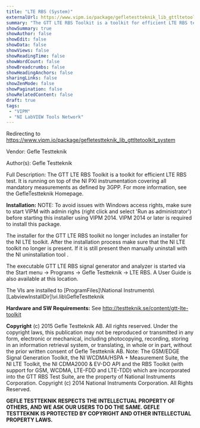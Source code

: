 ```yaml
---
title: "LTE RBS (System)"
externalUrl: https://www.vipm.io/package/gefletestteknik_lib_gttltetoolkit_system
summary: "The GTT LTE RBS Toolkit is a toolkit for efficient LTE RBS test."
showSummary: true
showAuthor: false
showEdit: false
showData: false
showViews: false
showReadingTime: false
showWordCount: false
showBreadcrumbs: false
showHeadingAnchors: false
sharingLinks: false
showZenMode: false
showPagination: false
showRelatedContent: false
draft: true
tags:
 - "VIPM"
 - "NI LabVIEW Tools Network"
---
```


Redirecting to https://www.vipm.io/package/gefletestteknik_lib_gttltetoolkit_system

Vendor: Gefle Testteknik

Author(s): Gefle Testteknik
 
Full Description:
The GTT LTE RBS Toolkit is a toolkit for efficient LTE RBS test. It is running on top of the NI PXI instrumentation covering all mandatory measurements as defined by 3GPP. For more information, see the GefleTestteknik Homepage.

**Installation:**
NOTE: To avoid issues with Windows access rights, make sure to start VIPM with admin righs (right click and select 'Run as administrator') before starting this installer using VIPM 2014. VIPM 2014 or later is required to install this package.

The installer for the GTT LTE RBS toolkit no longer includes an installer for the NI LTE toolkit. After the installation process make sure that the NI LTE toolkit no longer is present. If it is still present then manually uninstall with the NI uninstallation tool .

The executable GTT LTE RBS signal generator and analyzer is started via the Start menu -> Programs -> Gefle Testteknik -> LTE RBS. A User Guide is also available at this location.

The VIs are installed to [ProgramFiles]\\National Instruments\\[LabviewInstallDir]\\vi.lib\\GefleTestteknik

**Hardware and SW Requirements:**
See http://testteknik.se/content/gtt-lte-toolkit

**Copyright**
(c) 2015 Gefle Testteknik AB. All rights reserved.
Under the copyright laws, this publication may not be reproduced or transmitted in any form, electronic or mechanical, including photocopying, recording, storing in an information retrieval system, or translating, in whole or in part, without the prior written consent of Gefle Testteknik AB.
Note:
The GSM/EDGE Signal Generation Toolkit, the NI WCDMA/HSPA + Measurement Suite, the NI LTE Toolkit, the NI CDMA2000 & EV-DO API and the RBS Toolkit (with support for GSM, WCDMA, LTE-FDD and LTE-TDD) which are incorporated into the GTT RBS Test Suite, are the property of National Instruments Corporation. Copyright (c) 2014 National Instruments Corporation. All Rights Reserved.

**GEFLE TESTTEKNIK RESPECTS THE INTELLECTUAL PROPERTY OF OTHERS, AND WE ASK OUR USERS TO DO THE SAME. GEFLE TESTTEKNIK IS PROTECTED BY COPYRIGHT AND OTHER INTELLECTUAL PROPERTY LAWS.**